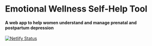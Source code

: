# Emotional Wellness Self-Help Tool #

#### A web app to help women understand and manage prenatal and postpartum depression ####

[![Netlify Status](https://api.netlify.com/api/v1/badges/c038c64b-cac1-45f6-92a1-912f853d5f5d/deploy-status)](https://app.netlify.com/sites/momsapp/deploys)
